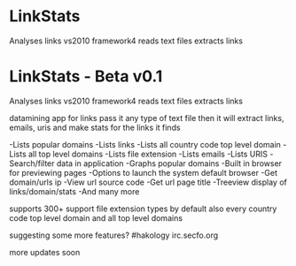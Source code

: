 LinkStats
=========

Analyses links
vs2010
framework4
reads text files 
extracts links

LinkStats - Beta v0.1
=====================

Analyses links
vs2010
framework4
reads text files 
extracts links

datamining app for links 
pass it any type of text file then it will extract links, emails, uris and make stats for the links it finds

-Lists popular domains
-Lists links
-Lists all country code top level domain
-Lists all top level domains
-Lists file extension
-Lists emails
-Lists URIS
-Search/filter data in application
-Graphs popular domains
-Built in browser for previewing pages
-Options to launch the system default browser
-Get domain/urls ip
-View url source code
-Get url page title
-Treeview display of links/domain/stats
-And many more

supports 300+ support file extension types by default
also every country code top level domain and all top level domains

suggesting some more features?
#hakology irc.secfo.org

more updates soon